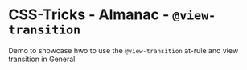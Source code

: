 # CSS-Tricks - Almanac - `@view-transition`

Demo to showcase hwo to use the `@view-transition` at-rule and view transition in General
